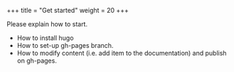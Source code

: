 +++
title = "Get started"
weight = 20
+++

Please explain how to start.

* How to install hugo
* How to set-up gh-pages branch.
* How to modify content (i.e. add item to the documentation) and publish on gh-pages.

